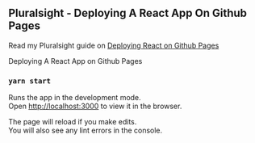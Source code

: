 ## Pluralsight - Deploying A React App On Github Pages

Read my Pluralsight guide on [Deploying React on Github Pages](https://www.pluralsight.com/guides/deploying-react-on-github-pages)

Deploying A React App on Github Pages

### `yarn start`

Runs the app in the development mode.<br />
Open [http://localhost:3000](http://localhost:3000) to view it in the browser.

The page will reload if you make edits.<br />
You will also see any lint errors in the console.

